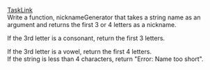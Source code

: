 [TaskLink](https://www.codewars.com/kata/593b1909e68ff627c9000186)<br/>
Write a function, nicknameGenerator that takes a string name as an argument and returns the first 3 or 4 letters as a nickname.

If the 3rd letter is a consonant, return the first 3 letters.<br/>

If the 3rd letter is a vowel, return the first 4 letters.<br/>
If the string is less than 4 characters, return "Error: Name too short".
